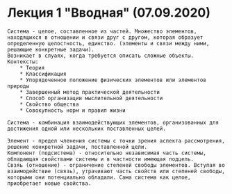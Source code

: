 # Лекция 1 "Вводная" (07.09.2020)
	Система - целое, составленное из частей. Множество элементов, находящихся в отношении и связи друг с другом, которая образует определенную целостность, единство. (элементы и связи между ними, решающие конкретные задачи).
	Возникает в слуаях, когда требуется описать сложные объекты.
	Контексты:
		* Теория
		* Классификация
		* Упорядоченное положение физических элементов или элементов природы
		* Завершенный метод практической деятельности
		* Способ организации мыслительной деятельности
		* Свойство общества
		* Совокупность норм и правил жизни
		
	Система - комбинация взаимодействующих элементов, организованных для достижения одной или нескольких поставленных целей.
	
	Элемент - предел членения системы с точки зрения аспекта рассмотрения, решение конкретной задачи, поставленной цели.
	Компонент (подсистема) - относительно независимая часть системы, обладающая свойствами системы и в частности имеющая подцель.
	Свзяь (отношение) - ограничение степеней свободы элементов. Вступая во взаимодействие (связь), утрачивают часть свойств или степеней свободы, которыми они потенциально обладали. Сама система как целое, приобретает новые свойства.
